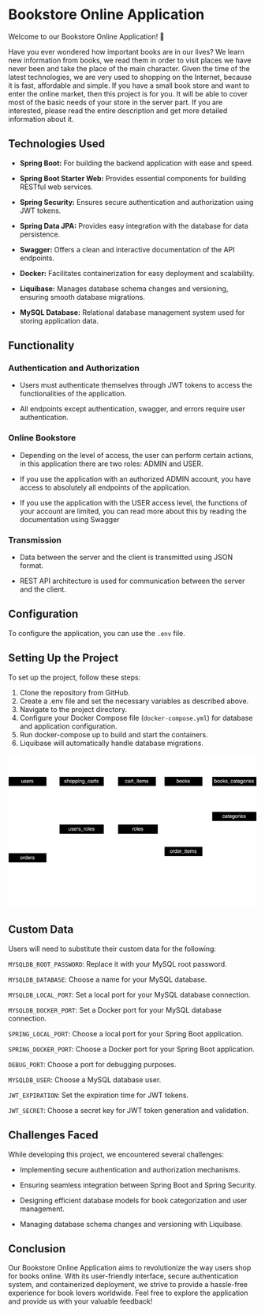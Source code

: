 # Bookstore Online Application

Welcome to our Bookstore Online Application! 📖

Have you ever wondered how important books are in our lives? We learn new information from books, we read them in order to visit places we have never been and take the place of the main character.
Given the time of the latest technologies, we are very used to shopping on the Internet, because it is fast, affordable and simple.
If you have a small book store and want to enter the online market, then this project is for you.
It will be able to cover most of the basic needs of your store in the server part. If you are interested, please read the entire description and get more detailed information about it.

## Technologies Used

* **Spring Boot:** For building the backend application with ease and speed.

* **Spring Boot Starter Web:** Provides essential components for building RESTful web services.

* **Spring Security:** Ensures secure authentication and authorization using JWT tokens.

* **Spring Data JPA:** Provides easy integration with the database for data persistence.

* **Swagger:** Offers a clean and interactive documentation of the API endpoints.

* **Docker:** Facilitates containerization for easy deployment and scalability.

* **Liquibase:** Manages database schema changes and versioning, ensuring smooth database migrations.

* **MySQL Database:** Relational database management system used for storing application data.

## Functionality

### Authentication and Authorization

* Users must authenticate themselves through JWT tokens to access the functionalities of the application.

* All endpoints except authentication, swagger, and errors require user authentication.

### Online Bookstore

* Depending on the level of access, the user can perform certain actions, in this application there are two roles: ADMIN and USER.
  
* If you use the application with an authorized ADMIN account, you have access to absolutely all endpoints of the application.
  
* If you use the application with the USER access level, the functions of your account are limited, you can read more about this by reading the documentation using Swagger

### Transmission

* Data between the server and the client is transmitted using JSON format.

* REST API architecture is used for communication between the server and the client.

## Configuration

To configure the application, you can use the `.env` file.

## Setting Up the Project

To set up the project, follow these steps:

1.	Clone the repository from GitHub.
2.	Create a .env file and set the necessary variables as described above.
3.	Navigate to the project directory.
4.	Configure your Docker Compose file (`docker-compose.yml`) for database and application configuration.
5.	Run docker-compose up to build and start the containers.
6.	Liquibase will automatically handle database migrations.

<img src="bookStoreDatebase.png" style="width:800px; max-width:100%"></img>

## Custom Data

Users will need to substitute their custom data for the following:

`MYSQLDB_ROOT_PASSWORD`: Replace it with your MySQL root password.

`MYSQLDB_DATABASE`: Choose a name for your MySQL database.

`MYSQLDB_LOCAL_PORT`: Set a local port for your MySQL database connection.

`MYSQLDB_DOCKER_PORT`: Set a Docker port for your MySQL database connection.

`SPRING_LOCAL_PORT`: Choose a local port for your Spring Boot application.

`SPRING_DOCKER_PORT`: Choose a Docker port for your Spring Boot application.

`DEBUG_PORT`: Choose a port for debugging purposes.

`MYSQLDB_USER`: Choose a MySQL database user.

`JWT_EXPIRATION`: Set the expiration time for JWT tokens.

`JWT_SECRET`: Choose a secret key for JWT token generation and validation.

## Challenges Faced

While developing this project, we encountered several challenges:

* Implementing secure authentication and authorization mechanisms.

* Ensuring seamless integration between Spring Boot and Spring Security.

* Designing efficient database models for book categorization and user management.

* Managing database schema changes and versioning with Liquibase.

## Conclusion

Our Bookstore Online Application aims to revolutionize the way users shop for books online. With its user-friendly interface, secure authentication system, and containerized deployment, we strive to provide a hassle-free experience for book lovers worldwide.
Feel free to explore the application and provide us with your valuable feedback!
